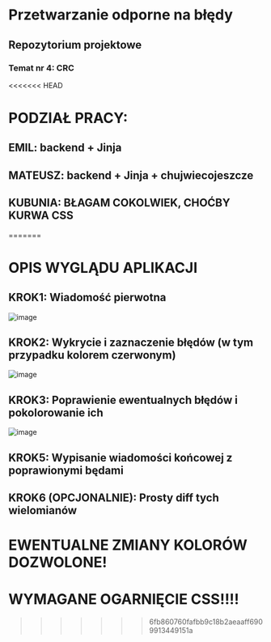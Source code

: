 # Przetwarzanie odporne na błędy
## Repozytorium projektowe
### Temat nr 4: CRC

<<<<<<< HEAD
# PODZIAŁ PRACY:
## EMIL: backend + Jinja
## MATEUSZ: backend + Jinja + chujwiecojeszcze
## KUBUNIA: BŁAGAM COKOLWIEK, CHOĆBY KURWA CSS
=======
# OPIS WYGLĄDU APLIKACJI
## KROK1: Wiadomość pierwotna 
![image](https://github.com/user-attachments/assets/0ec64003-259b-480c-99d5-00a1f1f629e5)

## KROK2: Wykrycie i zaznaczenie błędów (w tym przypadku kolorem czerwonym)
![image](https://github.com/user-attachments/assets/7abd732e-dfc1-4306-afea-fe1330f60f8b)

## KROK3: Poprawienie ewentualnych błędów i pokolorowanie ich
![image](https://github.com/user-attachments/assets/73bd926a-cba6-4789-b0df-7a2507ea4281)

## KROK5: Wypisanie wiadomości końcowej z poprawionymi będami

## KROK6 (OPCJONALNIE): Prosty diff tych wielomianów

# EWENTUALNE ZMIANY KOLORÓW DOZWOLONE!
# WYMAGANE OGARNIĘCIE CSS!!!!
>>>>>>> 6fb860760fafbb9c18b2aeaaff6909913449151a
